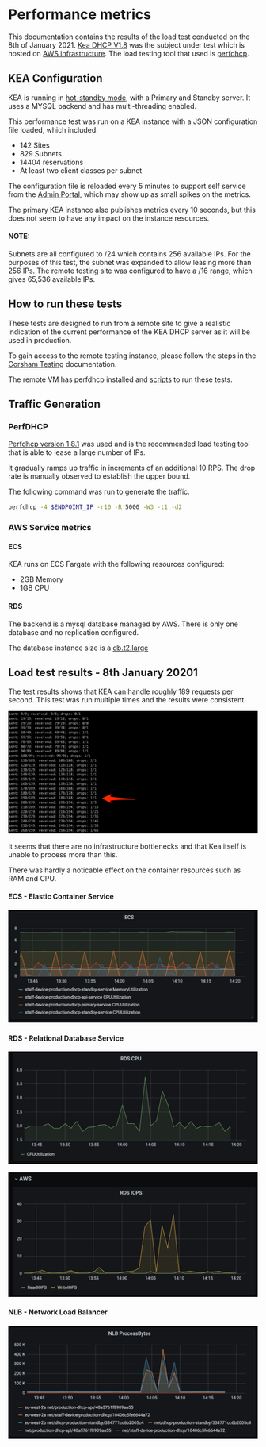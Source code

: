 # Performance metrics

This documentation contains the results of the load test conducted on the 8th of January 2021. 
[Kea DHCP V1.8](https://github.com/ministryofjustice/staff-device-dhcp-server/blob/main/dhcp-service/Dockerfile) was the subject under test which is hosted on [AWS infrastructure](https://github.com/ministryofjustice/staff-device-dns-dhcp-infrastructure). The load testing tool that used is [perfdhcp](#PerfDHCP).

## KEA Configuration

KEA is running in [hot-standby mode](https://gitlab.isc.org/isc-projects/kea/-/wikis/designs/High-Availability-Design), with a Primary and Standby server. It uses a MYSQL backend and has multi-threading enabled.

This performance test was run on a KEA instance with a JSON configuration file loaded, which included:

- 142 Sites
- 829 Subnets
- 14404 reservations
- At least two client classes per subnet

The configuration file is reloaded every 5 minutes to support self service from the [Admin Portal](https://github.com/ministryofjustice/staff-device-dns-dhcp-admin), which may show up as small spikes on the metrics.

The primary KEA instance also publishes metrics every 10 seconds, but this does not seem to have any impact on the instance resources.

#### NOTE:

Subnets are all configured to /24 which contains 256 available IPs.
For the purposes of this test, the subnet was expanded to allow leasing more than 256 IPs.
The remote testing site was configured to have a /16 range, which gives 65,536 available IPs.

## How to run these tests

These tests are designed to run from a remote site to give a realistic indication of the current performance of the KEA DHCP server as it will be used in production.

To gain access to the remote testing instance, please follow the steps in the [Corsham Testing](./corsham-test.md) documentation.

The remote VM has perfdhcp installed and [scripts](https://kea.readthedocs.io/en/latest/man/perfdhcp.8.html) to run these tests.

## Traffic Generation

### PerfDHCP

[Perfdhcp version 1.8.1](https://kea.readthedocs.io/en/latest/man/perfdhcp.8.html) was used and is the recommended load testing tool that is able to lease a large number of IPs.

It gradually ramps up traffic in increments of an additional 10 RPS. The drop rate is manually observed to establish the upper bound.

The following command was run to generate the traffic.

```sh
perfdhcp -4 $ENDPOINT_IP -r10 -R 5000 -W3 -t1 -d2
```

### AWS Service metrics

#### ECS

KEA runs on ECS Fargate with the following resources configured:

- 2GB Memory
- 1GB CPU

#### RDS

The backend is a mysql database managed by AWS. There is only one database and no replication configured.

The database instance size is a [db.t2.large](https://aws.amazon.com/rds/instance-types/)

## Load test results - 8th January 20201

The test results shows that KEA can handle roughly 189 requests per second. This test was run multiple times and the results were consistent.

![ECS](images/performance_testing/test_results.png)

It seems that there are no infrastructure bottlenecks and that Kea itself is unable to process more than this.

There was hardly a noticable effect on the container resources such as RAM and CPU.

#### ECS - Elastic Container Service

![ECS](images/performance_testing/ecs.png)

#### RDS - Relational Database Service

![RDS](images/performance_testing/rds_cpu.png)

![RDS](images/performance_testing/rds_iops.png)

#### NLB - Network Load Balancer

![NLB](images/performance_testing/nlb.png)
